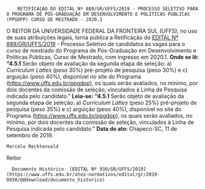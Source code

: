         RETIFICAÇÃO DO EDITAL Nº 889/GR/UFFS/2019 - PROCESSO SELETIVO PARA O PROGRAMA DE PÓS-GRADUAÇÃO EM DESENVOLVIMENTO E POLÍTICAS PÚBLICAS (PPGDPP) CURSO DE MESTRADO - 2020.1  

 O REITOR DA UNIVERSIDADE FEDERAL DA FRONTEIRA SUL (UFFS), no uso de suas atribuições legais, torna pública a Retificação do [EDITAL Nº 889/GR/UFFS/2019](https://www.uffs.edu.br/atos-normativos/edital/gr/2019-0889) - Processo Seletivo de candidatos às vagas para o curso de mestrado do Programa de Pós-Graduação em Desenvolvimento e Políticas Públicas, Curso de Mestrado, com ingresso em 2020.1.   **Onde se lê:** **“4.5.1** Serão objeto de avaliação da segunda etapa de seleção: a) *Curriculum Lattes*  (peso 30%) pré-projeto de pesquisa (peso 30%) e c) arguição (peso 40%), disponível no site do Programa (<https://www.uffs.edu.br/ppgdpp>), os quais serão avaliados, no mínimo, por dois docentes da comissão de seleção, vinculados à Linha de Pesquisa indicada pelo candidato.”   **Leia-se:** **“4.5.1** Serão objeto de avaliação da segunda etapa de seleção: a) *Curriculum Lattes*  (peso 25%) pré-projeto de pesquisa (peso 35%) e c) arguição (peso 40%), disponível no site do Programa (<https://www.uffs.edu.br/ppgdpp>), os quais serão avaliados, no mínimo, por dois docentes da comissão de seleção, vinculados à Linha de Pesquisa indicada pelo candidato.”        **Data do ato:** Chapecó-SC, 11 de setembro de 2019.   
 

    Marcelo Recktenvald   
 Reitor 

      Documento Histórico  [EDITAL Nº 930/GR/UFFS/2019](https://www.uffs.edu.br/atos-normativos/edital/gr/2019-0930/@@download/documento_historico)     
      
